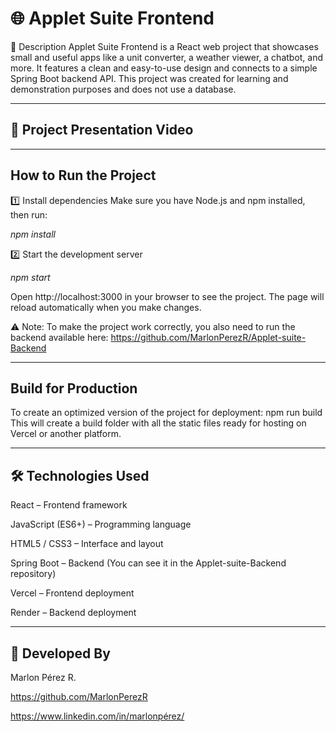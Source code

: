 
# 🌐 Applet Suite Frontend

🧩 Description
Applet Suite Frontend is a React web project that showcases small and useful apps like a unit converter, a weather viewer, a chatbot, and more.
It features a clean and easy-to-use design and connects to a simple Spring Boot backend API.
This project was created for learning and demonstration purposes and does not use a database.

---
## 🎥 Project Presentation Video


---
## How to Run the Project

1️⃣ Install dependencies
Make sure you have Node.js and npm installed, then run:

_npm install_

2️⃣ Start the development server

_npm start_

Open http://localhost:3000 in your browser to see the project.
The page will reload automatically when you make changes.

⚠️ Note: To make the project work correctly, you also need to run the backend available here: https://github.com/MarlonPerezR/Applet-suite-Backend

---
## Build for Production
To create an optimized version of the project for deployment:
npm run build 
This will create a build folder with all the static files ready for hosting on Vercel or another platform.

---
## 🛠️ Technologies Used
React – Frontend framework

JavaScript (ES6+) – Programming language

HTML5 / CSS3 – Interface and layout

Spring Boot – Backend  (You can see it in the Applet-suite-Backend repository)

Vercel – Frontend deployment 

Render – Backend deployment

---
## 👥 Developed By

Marlon Pérez R.

https://github.com/MarlonPerezR

https://www.linkedin.com/in/marlonpérez/

